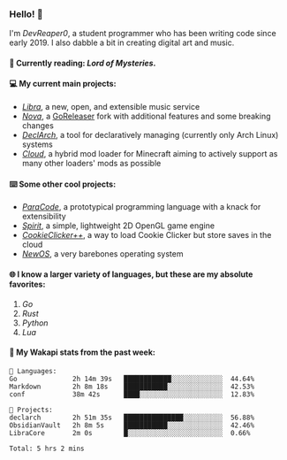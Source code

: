 ### Hello! 👋

I'm _DevReaper0_, a student programmer who has been writing code since early 2019. I also dabble a bit in creating digital art and music.

#### 📖 Currently reading: *Lord of Mysteries*.

#### 💻 My current main projects:

-   _[Libra](https://github.com/LibraMusic)_, a new, open, and extensible music service
-   _[Nova](https://github.com/LibraMusic/Nova)_, a [GoReleaser](https://github.com/goreleaser/goreleaser) fork with additional features and some breaking changes
-   _[DeclArch](https://github.com/DevReaper0/declarch)_, a tool for declaratively managing (currently only Arch Linux) systems
-   _[Cloud](https://github.com/CloudLoaderMC/CloudLoader)_, a hybrid mod loader for Minecraft aiming to actively support as many other loaders' mods as possible

#### ⌨️ Some other cool projects:

-   _[ParaCode](https://github.com/ParaCodeLang/ParaCode)_, a prototypical programming language with a knack for extensibility
-   _[Spirit](https://gitlab.com/DevReaper0/SpiritEngine)_, a simple, lightweight 2D OpenGL game engine
-   _[CookieClicker++](https://github.com/DevReaper0/CookieClickerPlusPlus)_, a way to load Cookie Clicker but store saves in the cloud
-   _[NewOS](https://github.com/DevReaper0/NewOS)_, a very barebones operating system

#### 🌐 I know a larger variety of languages, but these are my absolute favorites:

1. _Go_
2. _Rust_
3. _Python_
4. _Lua_

#### 📡 My Wakapi stats from the past week:

```text
💾 Languages:
Go              2h 14m 39s   ████████████░░░░░░░░░░░░░  44.64%
Markdown        2h 8m 18s    ███████████░░░░░░░░░░░░░░  42.53%
conf            38m 42s      ████░░░░░░░░░░░░░░░░░░░░░  12.83%

💼 Projects:
declarch        2h 51m 35s   ███████████████░░░░░░░░░░  56.88%
ObsidianVault   2h 8m 5s     ███████████░░░░░░░░░░░░░░  42.46%
LibraCore       2m 0s        █░░░░░░░░░░░░░░░░░░░░░░░░  0.66%

Total: 5 hrs 2 mins
```
